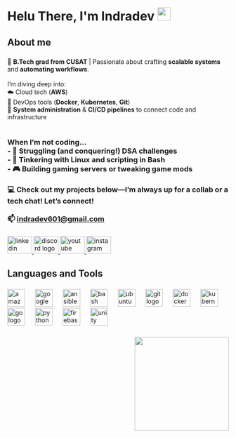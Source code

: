 <h1 align="left">Helu There, I'm Indradev <img src="https://media.giphy.com/media/hvRJCLFzcasrR4ia7z/giphy.gif" width="30px"/></h1>

###

<h2 align="left">About me</h2>

###

🌟 **B.Tech grad from CUSAT** | Passionate about crafting **scalable systems** and **automating workflows**.  <br><br>I’m diving deep into:  <br>☁️ Cloud tech (**AWS**)  <br>🐳 DevOps tools (**Docker**, **Kubernetes**, **Git**)  <br>🔧 **System administration** & **CI/CD pipelines** to connect code and infrastructure  <br><br>
### When I’m not coding...  <br>- 🧩 Struggling (and conquering!) **DSA challenges**  <br>- 🐧 Tinkering with **Linux** and scripting in **Bash**  <br>- 🎮 Building **gaming servers** or tweaking **game mods**  <br><br>💻 Check out my projects below—I’m always up for a collab or a tech chat! Let’s connect!  <br><br>📫 **indradev601@gmail.com** 

###

<div align="left">
  <a href="https://www.linkedin.com/in/indradevs" target="_blank">
    <img src="https://raw.githubusercontent.com/maurodesouza/profile-readme-generator/master/src/assets/icons/social/linkedin/default.svg" width="56" height="40" alt="linkedin logo"  />
  </a>
  <a href="https://discord.com/users/ghostye11" target="_blank">
    <img src="https://raw.githubusercontent.com/maurodesouza/profile-readme-generator/master/src/assets/icons/social/discord/default.svg" width="56" height="40" alt="discord logo"  />
  </a>
  <a href="https://www.youtube.com/@ghostyetv" target="_blank">
    <img src="https://raw.githubusercontent.com/maurodesouza/profile-readme-generator/master/src/assets/icons/social/youtube/default.svg" width="56" height="40" alt="youtube logo"  />
  </a>
  <a href="https://www.instagram.com/1ndradev" target="_blank">
    <img src="https://raw.githubusercontent.com/maurodesouza/profile-readme-generator/master/src/assets/icons/social/instagram/default.svg" width="56" height="40" alt="instagram logo"  />
  </a>
</div>

###

<h2 align="left">Languages and Tools</h2>

###

<div align="left">
  <img src="https://cdn.jsdelivr.net/gh/devicons/devicon/icons/amazonwebservices/amazonwebservices-plain-wordmark.svg" height="40" alt="amazonwebservices logo"  />
  <img width="15" />
  <img src="https://cdn.jsdelivr.net/gh/devicons/devicon/icons/googlecloud/googlecloud-original.svg" height="40" alt="googlecloud logo"  />
  <img width="15" />
  <img src="https://cdn.jsdelivr.net/gh/devicons/devicon/icons/ansible/ansible-original.svg" height="40" alt="ansible logo"  />
  <img width="15" />
  <img src="https://cdn.jsdelivr.net/gh/devicons/devicon/icons/bash/bash-original.svg" height="40" alt="bash logo"  />
  <img width="15" />
  <img src="https://cdn.simpleicons.org/ubuntu/E95420" height="40" alt="ubuntu logo"  />
  <img width="15" />
  <img src="https://cdn.jsdelivr.net/gh/devicons/devicon/icons/git/git-original.svg" height="40" alt="git logo"  />
  <img width="15" />
  <img src="https://cdn.jsdelivr.net/gh/devicons/devicon/icons/docker/docker-plain-wordmark.svg" height="40" alt="docker logo"  />
  <img width="15" />
  <img src="https://cdn.jsdelivr.net/gh/devicons/devicon/icons/kubernetes/kubernetes-plain.svg" height="40" alt="kubernetes logo"  />
  <img width="15" />
  <img src="https://cdn.jsdelivr.net/gh/devicons/devicon/icons/go/go-original-wordmark.svg" height="40" alt="go logo"  />
  <img width="15" />
  <img src="https://cdn.jsdelivr.net/gh/devicons/devicon/icons/python/python-original.svg" height="40" alt="python logo"  />
  <img width="15" />
  <img src="https://cdn.jsdelivr.net/gh/devicons/devicon/icons/firebase/firebase-plain.svg" height="40" alt="firebase logo"  />
  <img width="15" />
  <img src="https://cdn.jsdelivr.net/gh/devicons/devicon/icons/unity/unity-original.svg" height="40" alt="unity logo"  />
</div>

###

<img align="right" height="214" src="https://media4.giphy.com/media/v1.Y2lkPTc5MGI3NjExamE5cTE3NTZ0enE3Z3Vjb2M5azUyZmdzcHUyczZvdG41Mm9wMDhmaSZlcD12MV9pbnRlcm5hbF9naWZfYnlfaWQmY3Q9Zw/lJNoBCvQYp7nq/giphy.gif"  />

###
